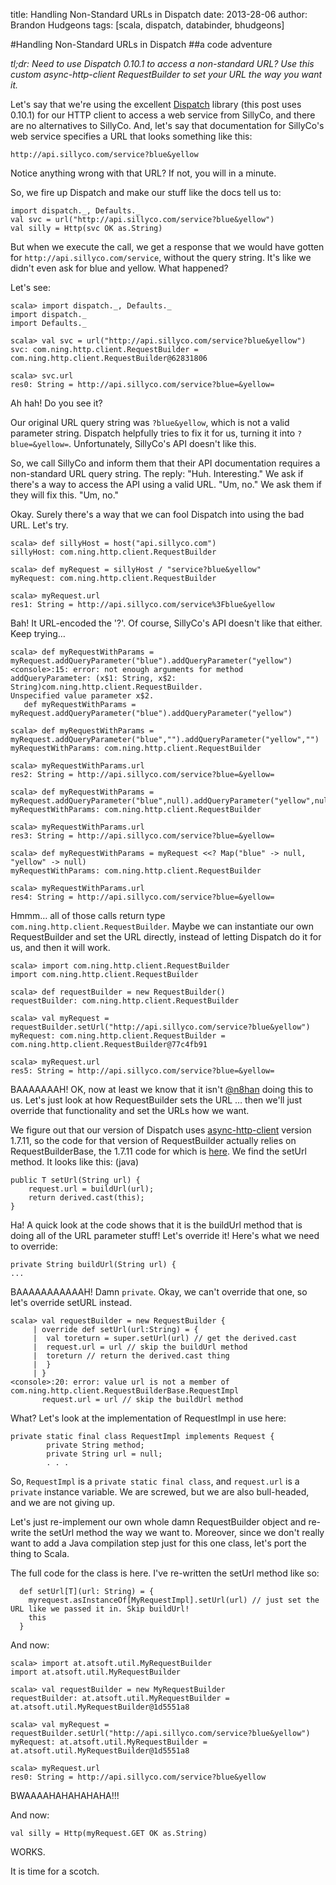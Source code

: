 title: Handling Non-Standard URLs in Dispatch
date: 2013-28-06
author: Brandon Hudgeons
tags: [scala, dispatch, databinder, bhudgeons]

#Handling Non-Standard URLs in Dispatch
##a code adventure

*tl;dr: Need to use Dispatch 0.10.1 to access a non-standard URL? Use this custom async-http-client RequestBuilder to set your URL the way you want it.*

Let's say that we're using the excellent [Dispatch](http://dispatch.databinder.net/Dispatch.html) library (this post uses 0.10.1) for our HTTP client to access a web service from SillyCo, and there are no alternatives to SillyCo.  And, let's say that documentation for SillyCo's web service specifies a URL that looks something like this:

`http://api.sillyco.com/service?blue&yellow`

Notice anything wrong with that URL?  If not, you will in a minute.

So, we fire up Dispatch and make our stuff like the docs tell us to:

	import dispatch._, Defaults._
	val svc = url("http://api.sillyco.com/service?blue&yellow")
	val silly = Http(svc OK as.String)
	
But when we execute the call, we get a response that we would have gotten for `http://api.sillyco.com/service`, without the query string.  It's like we didn't even ask for blue and yellow.  What happened?

Let's see:

	scala> import dispatch._, Defaults._
	import dispatch._
	import Defaults._
	
	scala> val svc = url("http://api.sillyco.com/service?blue&yellow")
	svc: com.ning.http.client.RequestBuilder = com.ning.http.client.RequestBuilder@62831806
	
	scala> svc.url
	res0: String = http://api.sillyco.com/service?blue=&yellow=
	
Ah hah!  Do you see it?

Our original URL query string was `?blue&yellow`, which is not a valid parameter string.  Dispatch helpfully tries to fix it for us, turning it into `?blue=&yellow=`.  Unfortunately, SillyCo's API doesn't like this.

So, we call SillyCo and inform them that their API documentation requires a non-standard URL query string.  The reply: "Huh.  Interesting."  We ask if there's a way to access the API using a valid URL.  "Um, no."  We ask them if they will fix this.  "Um, no."

Okay.  Surely there's a way that we can fool Dispatch into using the bad URL.  Let's try.

	scala> def sillyHost = host("api.sillyco.com")
	sillyHost: com.ning.http.client.RequestBuilder
	
	scala> def myRequest = sillyHost / "service?blue&yellow"
	myRequest: com.ning.http.client.RequestBuilder
	
	scala> myRequest.url
	res1: String = http://api.sillyco.com/service%3Fblue&yellow

Bah!  It URL-encoded the '?'.  Of course, SillyCo's API doesn't like that either.  Keep trying…

	scala> def myRequestWithParams = myRequest.addQueryParameter("blue").addQueryParameter("yellow")
	<console>:15: error: not enough arguments for method addQueryParameter: (x$1: String, x$2: String)com.ning.http.client.RequestBuilder.
	Unspecified value parameter x$2.
       def myRequestWithParams = myRequest.addQueryParameter("blue").addQueryParameter("yellow")
       
	scala> def myRequestWithParams = myRequest.addQueryParameter("blue","").addQueryParameter("yellow","")
	myRequestWithParams: com.ning.http.client.RequestBuilder

	scala> myRequestWithParams.url
	res2: String = http://api.sillyco.com/service?blue=&yellow=

	scala> def myRequestWithParams = myRequest.addQueryParameter("blue",null).addQueryParameter("yellow",null)
	myRequestWithParams: com.ning.http.client.RequestBuilder
	
	scala> myRequestWithParams.url
	res3: String = http://api.sillyco.com/service?blue=&yellow=

	scala> def myRequestWithParams = myRequest <<? Map("blue" -> null, "yellow" -> null)
	myRequestWithParams: com.ning.http.client.RequestBuilder

	scala> myRequestWithParams.url
	res4: String = http://api.sillyco.com/service?blue=&yellow=

Hmmm… all of those calls return type `com.ning.http.client.RequestBuilder`.  Maybe we can instantiate our own RequestBuilder and set the URL directly, instead of letting Dispatch do it for us, and then it will work.

	scala> import com.ning.http.client.RequestBuilder
	import com.ning.http.client.RequestBuilder
	
	scala> def requestBuilder = new RequestBuilder()
	requestBuilder: com.ning.http.client.RequestBuilder
	
	scala> val myRequest = requestBuilder.setUrl("http://api.sillyco.com/service?blue&yellow")
	myRequest: com.ning.http.client.RequestBuilder = com.ning.http.client.RequestBuilder@77c4fb91
	
	scala> myRequest.url
	res5: String = http://api.sillyco.com/service?blue=&yellow=

BAAAAAAAH!  OK, now at least we know that it isn't [@n8han](https://github.com/n8han) doing this to us.  Let's just look at how RequestBuilder sets the URL … then we'll just override that functionality and set the URLs how we want.  

We figure out that our version of Dispatch uses [async-http-client](https://github.com/AsyncHttpClient/async-http-client) version 1.7.11, so the code for that version of RequestBuilder actually relies on RequestBuilderBase, the 1.7.11 code for which is [here](https://github.com/AsyncHttpClient/async-http-client/blob/776ec568065197cf31995ff7eb833ae37aca1663/src/main/java/com/ning/http/client/RequestBuilderBase.java).  We find the setUrl method.  It looks like this: (java)

    public T setUrl(String url) {
        request.url = buildUrl(url);
        return derived.cast(this);
    }
	    
Ha!  A quick look at the code shows that it is the buildUrl method that is doing all of the URL parameter stuff!  Let's override it!  Here's what we need to override:

	private String buildUrl(String url) {
	...

BAAAAAAAAAAAH! Damn `private`.  Okay, we can't override that one, so let's override setURL instead.

	scala> val requestBuilder = new RequestBuilder {
	     | override def setUrl(url:String) = {
	     | 	val toreturn = super.setUrl(url) // get the derived.cast
	     | 	request.url = url // skip the buildUrl method
	     | 	toreturn // return the derived.cast thing
	     | 	}
	     | }
	<console>:20: error: value url is not a member of com.ning.http.client.RequestBuilderBase.RequestImpl
	       request.url = url // skip the buildUrl method


What?  Let's look at the implementation of RequestImpl in use here:

	private static final class RequestImpl implements Request {
	        private String method;
	        private String url = null;
	        . . .
	        
So, `RequestImpl` is a `private static final class`, and `request.url` is a `private` instance variable.  We are screwed, but we are also bull-headed, and we are not giving up.

Let's just re-implement our own whole damn RequestBuilder object and re-write the setUrl method the way we want to.  Moreover, since we don't really want to add a Java compilation step just for this one class, let's port the thing to Scala.

The full code for the class is here.  I've re-written the setUrl method like so:

	  def setUrl[T](url: String) = {
	    myrequest.asInstanceOf[MyRequestImpl].setUrl(url) // just set the URL like we passed it in. Skip buildUrl!
	    this
	  }

And now:

	scala> import at.atsoft.util.MyRequestBuilder
	import at.atsoft.util.MyRequestBuilder
	
	scala> val requestBuilder = new MyRequestBuilder
	requestBuilder: at.atsoft.util.MyRequestBuilder = at.atsoft.util.MyRequestBuilder@1d5551a8

	scala> val myRequest = requestBuilder.setUrl("http://api.sillyco.com/service?blue&yellow")
	myRequest: at.atsoft.util.MyRequestBuilder = at.atsoft.util.MyRequestBuilder@1d5551a8
	
	scala> myRequest.url
	res0: String = http://api.sillyco.com/service?blue&yellow
	
BWAAAAHAHAHAHAHA!!!

And now:

	val silly = Http(myRequest.GET OK as.String)

WORKS.  

It is time for a scotch.
